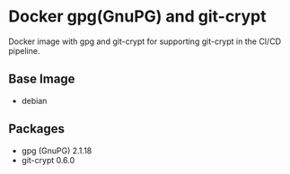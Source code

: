 # Docker gpg(GnuPG) and git-crypt

Docker image with gpg and git-crypt for supporting git-crypt in the CI/CD pipeline.

## Base Image

- debian

## Packages

- gpg (GnuPG) 2.1.18
- git-crypt 0.6.0
